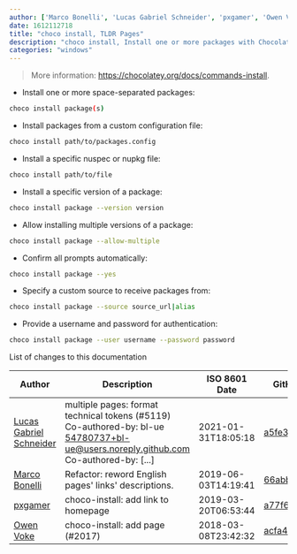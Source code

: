 ```yaml
---
author: ['Marco Bonelli', 'Lucas Gabriel Schneider', 'pxgamer', 'Owen Voke']
date: 1612112718
title: "choco install, TLDR Pages"
description: "choco install, Install one or more packages with Chocolatey."
categories: "windows"
---
```

> More information: <https://chocolatey.org/docs/commands-install>.

- Install one or more space-separated packages:

```bash
choco install package(s)
```

- Install packages from a custom configuration file:

```bash
choco install path/to/packages.config
```

- Install a specific nuspec or nupkg file:

```bash
choco install path/to/file
```

- Install a specific version of a package:

```bash
choco install package --version version
```

- Allow installing multiple versions of a package:

```bash
choco install package --allow-multiple
```

- Confirm all prompts automatically:

```bash
choco install package --yes
```

- Specify a custom source to receive packages from:

```bash
choco install package --source source_url|alias
```

- Provide a username and password for authentication:

```bash
choco install package --user username --password password
```
List of changes to this documentation


Author | Description | ISO 8601 Date | GitHub link
------|-----|-----|-----
[Lucas Gabriel Schneider](mailto:casdpa@gmail.com) | multiple pages: format technical tokens (#5119) Co-authored-by: bl-ue <54780737+bl-ue@users.noreply.github.com> Co-authored-by: [...] | 2021-01-31T18:05:18 | [a5fe31bc47ae](https://github.com/tldr-pages/tldr/commit/a5fe31bc47aece3efa5e66b52b3cf384f27d5d72)
[Marco Bonelli](mailto:marco@mebeim.net) | Refactor: reword English pages' links' descriptions. | 2019-06-03T14:19:41 | [66abb98ce935](https://github.com/tldr-pages/tldr/commit/66abb98ce935c0f4516bf30c4d6da72180d5a3ab)
[pxgamer](mailto:owzie123@gmail.com) | choco-install: add link to homepage | 2019-03-20T06:53:44 | [a77f64235d65](https://github.com/tldr-pages/tldr/commit/a77f64235d659ba38b7dbd78b256b21a9e06224f)
[Owen Voke](mailto:owzie123@gmail.com) | choco-install: add page (#2017) | 2018-03-08T23:42:32 | [acfa4687933d](https://github.com/tldr-pages/tldr/commit/acfa4687933d7fb70cbe9adbaef1f46ac446808e)

